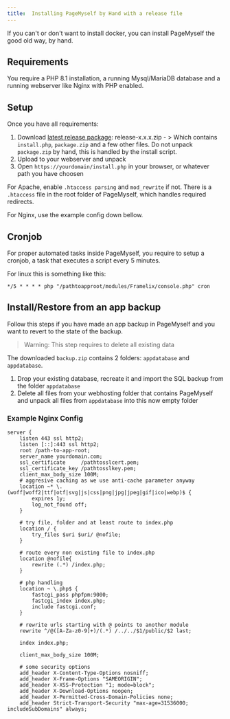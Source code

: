 ```yaml
---
title:  Installing PageMyself by Hand with a release file
---
```


If you can't or don't want to install docker, you can install PageMyself the good old way, by hand.

## Requirements

You require a PHP 8.1 installation, a running Mysql/MariaDB database and a running webserver like Nginx with PHP enabled.
 
## Setup

Once you have all requirements:

1. Download [latest release package](https://github.com/NullixAT/pagemyself/releases/latest): release-x.x.x.zip - >
   Which contains `install.php`, `package.zip` and a few other files. Do not unpack `package.zip` by hand, this is
   handled by the install script.
2. Upload to your webserver and unpack
3. Open `https://yourdomain/install.php` in your browser, or whatever path you have choosen

For Apache, enable `.htaccess parsing` and `mod_rewrite`  if not. There is a `.htaccess` file in the root folder of PageMyself, which handles required redirects.

For Nginx, use the example config down bellow.

## Cronjob
For proper automated tasks inside PageMyself, you require to setup a cronjob, a task that executes a script every 5 minutes.

For linux this is something like this:

    */5 * * * * php "/pathtoapproot/modules/Framelix/console.php" cron



## Install/Restore from an app backup

Follow this steps if you have made an app backup in PageMyself and you want to revert to the state of the backup.

> Warning: This step requires to delete all existing data

The downloaded `backup.zip` contains 2 folders: `appdatabase` and `appdatabase`.

1. Drop your existing database, recreate it and import the SQL backup from the folder `appdatabase`
2. Delete all files from your webhosting folder that contains PageMyself and unpack all files  from `appdatabase` into this now empty folder

### Example Nginx Config

    server {
        listen 443 ssl http2;
        listen [::]:443 ssl http2;
        root /path-to-app-root;
        server_name yourdomain.com;
        ssl_certificate     /pathtosslcert.pem;
        ssl_certificate_key /pathtosslkey.pem;    
        client_max_body_size 100M;
        # aggresive caching as we use anti-cache parameter anyway
        location ~* \.(woff|woff2|ttf|otf|svg|js|css|png|jpg|jpeg|gif|ico|webp)$ {
            expires 1y;
            log_not_found off;
        }
    
        # try file, folder and at least route to index.php
        location / {
            try_files $uri $uri/ @nofile;
        }
    
        # route every non existing file to index.php
        location @nofile{
            rewrite (.*) /index.php;
        }
    
        # php handling
        location ~ \.php$ {
            fastcgi_pass phpfpm:9000;
            fastcgi_index index.php;
            include fastcgi.conf;
        }
    
        # rewrite urls starting with @ points to another module
        rewrite ^/@([A-Za-z0-9]+)/(.*) /../../$1/public/$2 last;
    
        index index.php;
    
        client_max_body_size 100M;
    
        # some security options
        add_header X-Content-Type-Options nosniff;
        add_header X-Frame-Options "SAMEORIGIN";
        add_header X-XSS-Protection "1; mode=block";
        add_header X-Download-Options noopen;
        add_header X-Permitted-Cross-Domain-Policies none;
        add_header Strict-Transport-Security "max-age=31536000; includeSubDomains" always;    
    